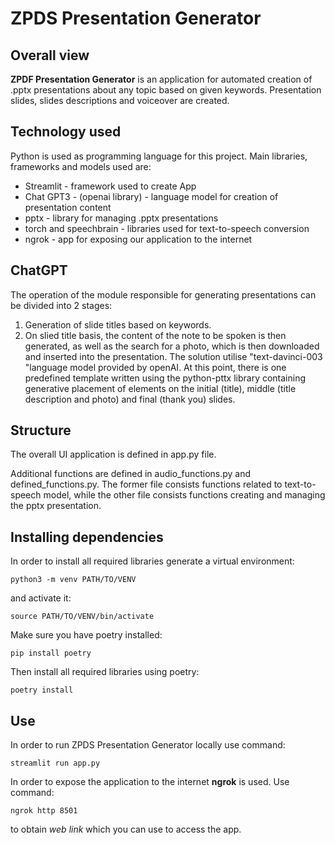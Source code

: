 # ZPDS Presentation Generator

## Overall view

**ZPDF Presentation Generator** is an application for automated creation of .pptx presentations about any topic based on given keywords. Presentation slides, slides descriptions and voiceover are created.

## Technology used
Python is used as programming language for this project.
Main libraries, frameworks and models used are:
* Streamlit - framework used to create App
* Chat GPT3 - (openai library) - language model for creation of presentation content
* pptx - library for managing .pptx presentations
* torch and speechbrain - libraries used for text-to-speech conversion
* ngrok - app for exposing our application to the internet

## ChatGPT

The operation of the module responsible for generating presentations can be divided into 2 stages:

1. Generation of slide titles based on keywords.
2. On slied title basis, the content of the note to be spoken is then generated, as well as the search for a photo, which is then downloaded and inserted into the presentation.
The solution utilise "text-davinci-003 "language model provided by openAI. At this point, there is one predefined template written using the python-pttx library containing generative placement of elements on the initial (title), middle (title description and photo) and final (thank you) slides.

## Structure

The overall UI application is defined in app.py file.

Additional functions are defined in audio_functions.py and defined_functions.py. The former file consists functions related to text-to-speech model, while the other file consists functions creating and managing the pptx presentation.

## Installing dependencies

In order to install all required libraries generate a virtual environment:
```
python3 -m venv PATH/TO/VENV
```
and activate it:
```
source PATH/TO/VENV/bin/activate
```
Make sure you have poetry installed:
```
pip install poetry
```
Then install all required libraries using poetry:
```
poetry install
```



## Use

In order to run ZPDS Presentation Generator locally use command:
```
streamlit run app.py
```

In order to expose the application to the internet **ngrok** is used. Use command:
```
ngrok http 8501
```
to obtain _web link_ which you can use to access the app.
